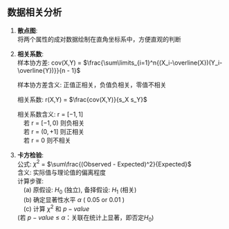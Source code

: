 ## 数据相关分析

1. **散点图**:  
    将两个属性的成对数据绘制在直角坐标系中，方便直观的判断

2. **相关系数**:  
    样本协方差: cov(X,Y) = $\frac{\sum\limits_{i=1}^n{(X_i-\overline{X})(Y_i-\overline{Y})}}{n - 1}$

    样本协方差含义: 正值正相关，负值负相关，零值不相关

    相关系数: r(X,Y) = $\frac{cov(X,Y)}{s_X s_Y}$

    相关系数含义: r = $[-1,1]$  
    &emsp;若 r = $[-1,0)$ 则负相关</br>
    &emsp;若 r = $(0,+1]$ 则正相关</br>
    &emsp;若 r = 0 则不相关

3. **卡方检验**:  
    公式: $\chi^2$ = $\sum\frac{(Observed - Expected)^2}{Expected}$  
    含义: 实际值与理论值的偏离程度  
    计算步骤:  
    &emsp;(a) 原假设: $H_0$ (独立), 备择假设: $H_1$ (相关)</br>
    &emsp;(b) 确定显著性水平 $\alpha$ ( 0.05 or 0.01 )</br>
    &emsp;(c) 计算 $\chi^2$ 和 $p-value$ 
    </br>(若 $p-value$ $\leq$ $\alpha$：关联在统计上显著，即否定$H_0$)</br>